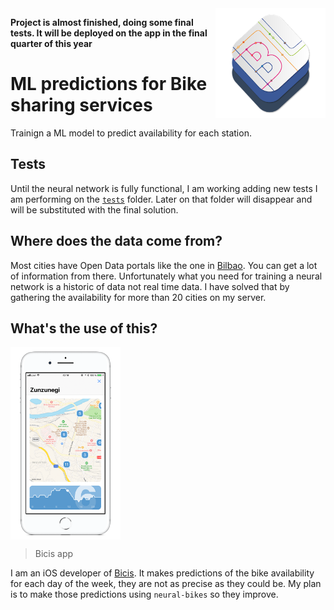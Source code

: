 <img src="resources/neural-bikes_logo.png" width=35% align="right" />

**Project is almost finished, doing some final tests. It will be deployed on the app in the final quarter of this year**

# ML predictions for Bike sharing services

Trainign a ML model to predict availability for each station.

## Tests

Until the neural network is fully functional, I am working adding new tests I am performing on the [`tests`](https://github.com/javierdemartin/neural-bikes/tree/master/tests) folder. Later on that folder will disappear and will be substituted with the final solution.

## Where does the data come from?

Most cities have Open Data portals like the one in [Bilbao](https://www.bilbao.eus/opendata/es/inicio). You can get a lot of information from there. Unfortunately what you need for training a neural network is a historic of data not real time data. I have solved that by gathering the availability for more than 20 cities on my server. 

## What's the use of this?

<img src="resources/bicis.png" width=35% align="center" />

> Bicis app

I am an iOS developer of [Bicis](https://itunes.apple.com/es/app/bicis-bilbon-bizi/id1275889928?mt=8). It makes predictions of the bike availability for each day of the week, they are not as precise as they could be. My plan is to make those predictions using `neural-bikes` so they improve.
